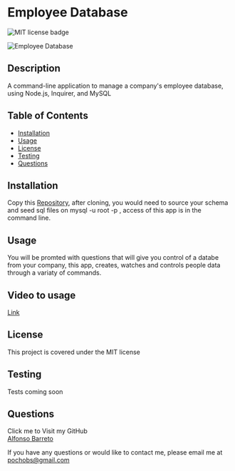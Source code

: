 
# Employee Database

![MIT license badge](https://img.shields.io/badge/license-MIT-green)


![Employee Database](./assets/images/screenshot.png)



## Description

A command-line application to manage a company's employee database, using Node.js, Inquirer, and MySQL

## Table of Contents
  * [Installation](#installation)
  * [Usage](#usage)
  * [License](#license)
  * [Testing](#testing)
  * [Questions](#questions)
  
## Installation
Copy this [Repository](""), after cloning, you would need to source your schema and seed sql files on mysql -u root -p , access of this app is in the command line.

## Usage
You will be promted with questions that will give you control of a databe from your company, this app, creates, watches and controls people data through a variaty of commands.

## Video to usage
[Link](https://drive.google.com/file/d/1rpxpM26_RjxFcLn_D0GfWYvv5lJHHkzr/view)

## License 
This project is covered under the MIT license 


## Testing
Tests coming soon

## Questions
Click me to Visit my GitHub  
[Alfonso Barreto](https://github.com/pochobs)
  
If you have any questions or would like to contact me, please email me at  
[pochobs@gmail.com](mailto:pochobs@gmail.com)

